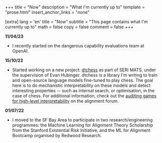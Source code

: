 +++
title = "Now"
description = "What I'm currently up to"
template = "prose.html"
insert_anchor_links = "none"

[extra]
lang = 'en'
title = "Now"
subtitle = "This page contains what I'm currently up to"
math = false
copy = false
comment = false
+++

**11/04/23**
- I recently started on the dangerous capability evaluations team at OpenAI.

**15/10/22**
- Started working on a new project: [dtchess](https://github.com/inwaves/dtchess) as part of SERI MATS, under the supervision of Evan Hubinger. dtchess is a library I'm writing to train and open-source language models fine-tuned to play chess. The goal here is to do mechanistic interpretability on these models and detect interesting properties -- such as internal search, or optimisation, in the case of chess. For additional information, check out the [auditing games for high-level interpretability](https://www.alignmentforum.org/posts/EbL5W5ccwfbqFiYBJ/auditing-games-for-high-level-interpretability-1) on the alignment forum.

**01/07/22**
- I moved to the SF Bay Area to participate in two research/engineering programmes: the Machine Learning for Alignment Theory Scholarship from the Stanford Existential Risk Initiative, and the ML for Alignment Bootcamp organised by Redwood Research.